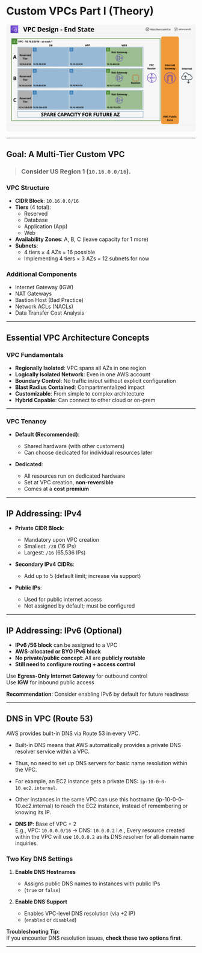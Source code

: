# Custom VPCs Part I (Theory)

![VPC1](/24_Diagrams/VPCStucture-1.png)

---

## Goal: A Multi-Tier Custom VPC

> ### Consider US Region 1 (`10.16.0.0/16`).

### VPC Structure

- **CIDR Block**: `10.16.0.0/16`
- **Tiers** (4 total):
  - Reserved
  - Database
  - Application (App)
  - Web
- **Availability Zones**: A, B, C (leave capacity for 1 more)
- **Subnets**:
  - 4 tiers × 4 AZs = 16 possible
  - Implementing 4 tiers × 3 AZs = 12 subnets for now

### Additional Components

- Internet Gateway (IGW)
- NAT Gateways
- Bastion Host (Bad Practice)
- Network ACLs (NACLs)
- Data Transfer Cost Analysis

---

## Essential VPC Architecture Concepts

### VPC Fundamentals

- **Regionally Isolated**: VPC spans all AZs in one region
- **Logically Isolated Network**: Even in one AWS account
- **Boundary Control**: No traffic in/out without explicit configuration
- **Blast Radius Contained**: Compartmentalized impact
- **Customizable**: From simple to complex architecture
- **Hybrid Capable**: Can connect to other cloud or on-prem

---

### VPC Tenancy

- **Default (Recommended)**:
  - Shared hardware (with other customers)
  - Can choose dedicated for individual resources later

- **Dedicated**:
  - All resources run on dedicated hardware
  - Set at VPC creation, **non-reversible**
  - Comes at a **cost premium**

---

## IP Addressing: IPv4

- **Private CIDR Block**:
  - Mandatory upon VPC creation
  - Smallest: `/28` (16 IPs)
  - Largest: `/16` (65,536 IPs)

- **Secondary IPv4 CIDRs**:
  - Add up to 5 (default limit; increase via support)

- **Public IPs**:
  - Used for public internet access
  - Not assigned by default; must be configured

---

## IP Addressing: IPv6 (Optional)

- **IPv6 /56 block** can be assigned to a VPC
- **AWS-allocated or BYO IPv6 block**
- **No private/public concept**: All are **publicly routable**
- **Still need to configure routing + access control**

Use **Egress-Only Internet Gateway** for outbound control  
Use **IGW** for inbound public access

**Recommendation**: Consider enabling IPv6 by default for future readiness

---

## DNS in VPC (Route 53)

AWS provides built-in DNS via Route 53 in every VPC.

- Built-in DNS means that AWS automatically provides a private DNS resolver service within a VPC.
- Thus, no need to set up DNS servers for basic name resolution within the VPC.
- For example, an EC2 instance gets a private DNS: `ip-10-0-0-10.ec2.internal`.
- Other instances in the same VPC can use this hostname (ip-10-0-0-10.ec2.internal) to reach the EC2 instance, instead of remembering or knowing its IP.

- **DNS IP**: Base of VPC + 2  
  E.g., VPC: `10.0.0.0/16` → DNS: `10.0.0.2`
  I.e., Every resource created within the VPC will use `10.0.0.2` as its DNS resolver for all domain name inquiries.

### Two Key DNS Settings

1. **Enable DNS Hostnames**
   - Assigns public DNS names to instances with public IPs
   - (`true` or `false`)

2. **Enable DNS Support**
   - Enables VPC-level DNS resolution (via +2 IP)
   - (`enabled` or `disabled`)

**Troubleshooting Tip**:  
If you encounter DNS resolution issues, **check these two options first**.

---